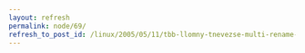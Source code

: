 ```yaml
---
layout: refresh
permalink: node/69/
refresh_to_post_id: /linux/2005/05/11/tbb-llomny-tnevezse-multi-rename-tools
---
```

